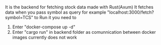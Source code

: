 It is the backend for fetching stock data made with Rust(Axum)
It fetches data when you pass symbol as query for example "localhost:3000/fetch?symbol=TCS"
to Run it you need to
1. Enter "docker-compose up -d"
2. Enter "cargo run" in backend folder as comunnication between docker images currently does not work
